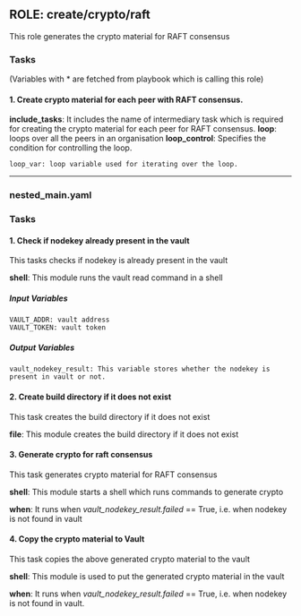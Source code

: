 ## ROLE: create/crypto/raft
This role generates the crypto material for RAFT consensus

### Tasks
(Variables with * are fetched from playbook which is calling this role)
#### 1. Create crypto material for each peer with RAFT consensus.
**include_tasks**: It includes the name of intermediary task which is required for creating the crypto material for each peer for RAFT consensus.
**loop**: loops over all the peers in an organisation
**loop_control**: Specifies the condition for controlling the loop.

    loop_var: loop variable used for iterating over the loop.

--------------

### nested_main.yaml
### Tasks
#### 1. Check if nodekey already present in the vault
This tasks checks if nodekey is already present in the vault

**shell**: This module runs the vault read command in a shell

##### Input Variables

    VAULT_ADDR: vault address
    VAULT_TOKEN: vault token

##### Output Variables

    vault_nodekey_result: This variable stores whether the nodekey is present in vault or not.

#### 2. Create build directory if it does not exist
This task creates the build directory if it does not exist

**file**: This module creates the build directory if it does not exist


#### 3. Generate crypto for raft consensus
This task generates crypto material for RAFT consensus

**shell**: This module starts a shell which runs commands to generate crypto


**when**: It runs when *vault_nodekey_result.failed* == True, i.e. when nodekey is not found in vault

#### 4. Copy the crypto material to Vault
This task copies the above generated crypto material to the vault

**shell**: This module is used to put the generated crypto material in the vault

**when**: It runs when *vault_nodekey_result.failed* == True, i.e. when nodekey is not found in vault.
